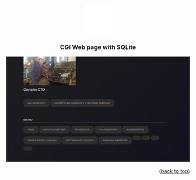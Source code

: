 
<a name="CGI Web page with SQLite"></a>
<br />
<div align="center">
  <a href="https://github.com/github_username/repo_name">
    <img src="/cgi-bin/images/favicon.png" alt="Logo" width="80" height="80">
  </a>

<h3 align="center">CGI Web page with SQLite</h3>


![alt text](https://github.com/badmodest/CGI_Web_page_with_SQLite/blob/main/img1.png?raw=true)


<p align="right">(<a href="#readme-top">back to top</a>)</p>



